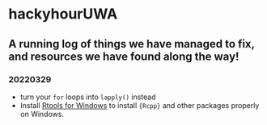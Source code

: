 # hackyhourUWA

A running log of things we have managed to fix, and resources we have found along the way!
---

### 20220329
 - turn your `for` loops into `lapply()` instead
 - Install [Rtools for Windows](https://cran.r-project.org/bin/windows/Rtools/rtools40.html) to install `{Rcpp}` and other packages properly on Windows.
